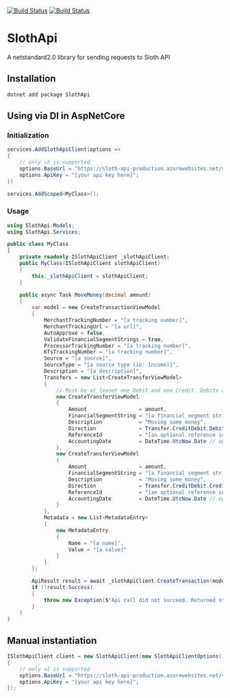 [![Build Status](https://dev.azure.com/ucdavis/SlothApi/_apis/build/status/ucdavis.SlothApi?branchName=main)](https://dev.azure.com/ucdavis/SlothApi/_build/latest?definitionId=35&branchName=main)
[![Build Status](https://github.com/ucdavis/SlothApi/actions/workflows/codeql.yml/badge.svg)](https://github.com/ucdavis/SlothApi/actions/workflows/codeql.yml/badge.svg)

# SlothApi

A netstandard2.0 library for sending requests to Sloth API

## Installation

```bash
dotnet add package SlothApi
```

## Using via DI in AspNetCore

### Initialization

```csharp
services.AddSlothApiClient(options => 
{
    // only v2 is supported
    options.BaseUrl = "https://sloth-api-production.azurewebsites.net/v2/";
    options.ApiKey = "[your api key here]";
})

services.AddScoped<MyClass>();
```

### Usage
```csharp
using SlothApi.Models;
using SlothApi.Services;

public class MyClass
{
    private readonly ISlothApiClient _slothApiClient;
    public MyClass(ISlothApiClient slothApiClient)
    {
        this._slothApiClient = slothApiClient;
    }

    public async Task MoveMoney(decimal amount)
    {
        var model = new CreateTransactionViewModel
        {
            MerchantTrackingNumber = "[a tracking number]",
            MerchantTrackingUrl = "[a url]",
            AutoApprove = false,
            ValidateFinancialSegmentStrings = true,
            ProcessorTrackingNumber = "[a tracking number]",
            KfsTrackingNumber = "[a tracking number]",
            Source = "[a source]",
            SourceType = "[a source type (ie: Income)]",
            Description = "[a description]",
            Transfers = new List<CreateTransferViewModel>
            {
                // Must be at leaset one Debit and one Credit. Debits and credits must balance.
                new CreateTransferViewModel
                {
                    Amount                 = amount,
                    FinancialSegmentString = "[a financial segment string]",
                    Description            = "Moving some money",
                    Direction              = Transfer.CreditDebit.Debit,
                    ReferenceId            = "[an optional reference id]",
                    AccountingDate         = DateTime.UtcNow.Date // optional, defaults to today's date
                },
                new CreateTransferViewModel
                {
                    Amount                 = amount,
                    FinancialSegmentString = "[a financial segment string]",
                    Description            = "Moving some money",
                    Direction              = Transfer.CreditDebit.Credit,
                    ReferenceId            = "[an optional reference id]",
                    AccountingDate         = DateTime.UtcNow.Date // optional, defaults to today's date
                }
            },
            Metadata = new List<MetadataEntry>
            {
                new MetadataEntry
                {
                    Name = "[a name]",
                    Value = "[a value]"
                }
            }
        };

        ApiResult result = await _slothApiClient.CreateTransaction(model);
        if (!result.Success)
        {
            throw new Exception($"Api call did not succeed. Returned status: {result.StatusCode} Returned message: {result.Message}");
        }
    }
}
```

## Manual instantiation
```csharp
ISlothApiClient client = new SlothApiClient(new SlothApiClientOptions()
{
    // only v2 is supported
    options.BaseUrl = "https://sloth-api-production.azurewebsites.net/v2/";
    options.ApiKey = "[your api key here]";
});
```
